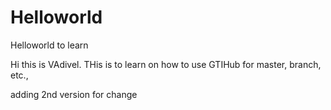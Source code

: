 # Helloworld
Helloworld to learn

Hi this is VAdivel. THis is to learn on how to use GTIHub for master, branch, etc.,

adding 2nd version for change
